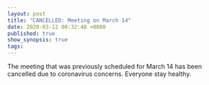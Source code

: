 ```yaml
---
layout: post
title: "CANCELLED: Meeting on March 14"
date: 2020-03-12 00:32:48 +0000
published: true
show_synopsis: true
tags:
---
```

The meeting that was previously scheduled for March 14 has been cancelled due to coronavirus concerns.  Everyone stay healthy.
